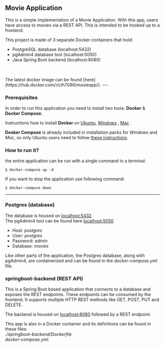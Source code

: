 ## Movie Application

This is a simple implementation of a Movie Application.
With this app, users have access to movies via a REST API.
This is intended to be hooked up to a frontend.

This project is made of 3 separate Docker containers that hold:

- PostgreSQL database (localhost:5432)
- pgAdmin4 database tool (localhost:5050)
- Java Spring Boot backend (localhost:8080)
<br>
<br>
The latest docker image can be found [here](https://hub.docker.com/r/clh7090/movieapp/).
---

### Prerequisites

In order to run this application you need to install two tools: **Docker** & **Docker Compose**.

Instructions how to install **Docker** on [Ubuntu](https://docs.docker.com/install/linux/docker-ce/ubuntu/), [Windows](https://docs.docker.com/docker-for-windows/install/) , [Mac](https://docs.docker.com/docker-for-mac/install/) .

**Dosker Compose** is already included in installation packs for *Windows* and *Mac*, so only Ubuntu users need to follow [these instructions](https://docs.docker.com/compose/install/).

### How to run it?

the entire application can be run with a single command in a terminal:

```
$ docker-compose up -d
```

If you want to stop the application use following command:

```
$ docker-compose down
```
---

### Postgres (database)
The database is housed on [localhost:5432](http://localhost:5432). <br>
The pgAdmin4 tool can be found here [localhost:5050](http://localhost:5050)
- Host: *postgres*
- User: *postgres*
- Password: *admin*
- Database: *movies*

Like other parts of the application, the Postgres database, along with pgAdmin4, are containerized and 
can be found in the *docker-compose.yml* file.

### springboot-backend (REST API)

This is a Spring Boot based application that connects to a
database and exposes the REST endpoints. These endpoints can be consumed by the
frontend. It supports multiple HTTP REST methods like GET, POST, PUT and
DELETE.

The backend is housed on [localhost:8080](http://localhost:8080) followed by a REST endpoint. <br>

This app is also in a Docker container and its definitions can be found
in these files: <br> 
*./springboot-backend/Dockerfile* <br>
*docker-compose.yml*. 
